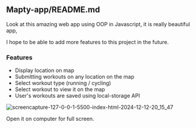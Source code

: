## Mapty-app/README.md

Look at this amazing web app using OOP in Javascript, it is really beautiful app,

I hope to be able to add more features to this project in the future.

### Features

* Display location on map
* Submitting workouts on any location on the map
* Select workout type (running / cycling)
* Select workout to view it on the map
* User's workouts are saved using local-storage API

![screencapture-127-0-0-1-5500-index-html-2024-12-12-20_15_47](https://github.com/user-attachments/assets/e546908e-a6a8-4bee-ab99-908752f63ed5)


Open it on computer for full screen.
